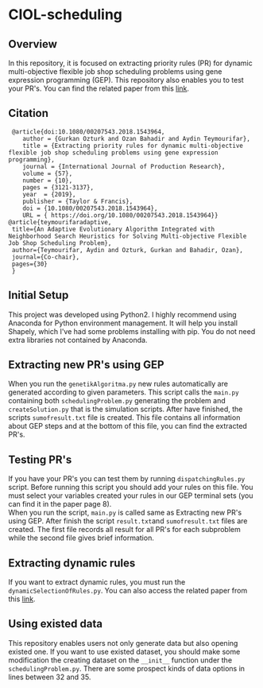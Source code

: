 # CIOL-scheduling
## Overview
In this repository, it is focused on extracting priority rules (PR) for dynamic multi-objective flexible job shop scheduling problems using gene expression programming (GEP). This repository also enables you to test your PR's. You can find the related paper from this [link](https://www.tandfonline.com/doi/abs/10.1080/00207543.2018.1543964).
## Citation
     @article{doi:10.1080/00207543.2018.1543964,
        author = {Gurkan Ozturk and Ozan Bahadir and Aydin Teymourifar},
        title = {Extracting priority rules for dynamic multi-objective flexible job shop scheduling problems using gene expression programming},
        journal = {International Journal of Production Research},
        volume = {57},
        number = {10},
        pages = {3121-3137},
        year  = {2019},
        publisher = {Taylor & Francis},
        doi = {10.1080/00207543.2018.1543964},
        URL = { https://doi.org/10.1080/00207543.2018.1543964}}
    @article{teymourifaradaptive,
     title={An Adaptive Evolutionary Algorithm Integrated with Neighborhood Search Heuristics for Solving Multi-objective Flexible Job Shop Scheduling Problem},
     author={Teymourifar, Aydin and Ozturk, Gurkan and Bahadir, Ozan},
     journal={Co-chair},
     pages={30}
     }
## Initial Setup
This project was developed using Python2.
I highly recommend using Anaconda for Python environment management. It will help you install Shapely, which I've had some problems installing with pip. You do not need extra libraries not contained by Anaconda. 
## Extracting new PR's using GEP
When you run the ```genetikAlgoritma.py``` new rules automatically are generated according to given parameters. This script calls the ```main.py``` containing both ```schedulingProblem.py``` generating the problem and ``` createSolution.py``` that is the simulation scripts. After have finished, the scripts ```sumofresult.txt``` file is created. This file contains all information about GEP steps and at the bottom of this file, you can find the extracted PR's. 
## Testing PR's
If you have your PR's you can test them by running ```dispatchingRules.py``` script. Before running this script you should add your rules on this file. You must select your variables created your rules in our GEP terminal sets (you can find it in the paper page 8).  
When you run the script, ```main.py``` is called same as Extracting new PR's using GEP. After finish the script ```result.txt```and  ```sumofresult.txt``` files are created. The first file records all result for all PR's for each subproblem while the second file gives brief information.
## Extracting dynamic rules 
If you want to extract dynamic rules, you must run the ```dynamicSelectionOfRules.py```. You can also access the related paper from this [link](http://www.hrpub.org/download/20180330/UJIBM2-11611325.pdf).
## Using existed data
This repository enables users not only generate data but also opening existed one. If you want to use existed dataset, you should make some modification the creating dataset on the ```__init__``` function under the ```schedulingProblem.py```. There are some prospect kinds of data options in lines between 32 and 35.  
